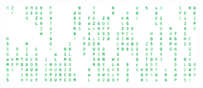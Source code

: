 <!--
Font:https://github.com/ssg/ssgmatrix
Terminal Matrix: https://github.com/will8211/unimatrix
Terminal Capture: https://github.com/asciinema/asciinema
Asciinema -> SVG: https://github.com/marionebl/svg-term-cli
-->

<div align="center">
  
![Matrix](matrix.svg)
</div>
